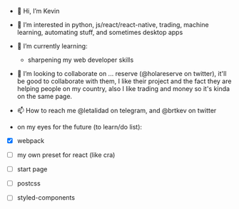 - 👋 Hi, I’m Kevin
- 👀 I’m interested in python, js/react/react-native, trading, machine learning, automating stuff, and sometimes desktop apps
- 🌱 I’m currently learning:
  - sharpening my web developer skills
- 💞️ I’m looking to collaborate on ... reserve (@holareserve on twitter), it'll be good to collaborate with them,  I like their project and the fact they are helping people on my country, also I like trading and money so it's kinda on the same page.
- 📫 How to reach me @letalidad on telegram, and @brtkev on twitter

- on my eyes for the future (to learn/do list):
- [x] webpack
- [ ] my own preset for react (like cra)
- [ ] start page
- [ ] postcss
- [ ] styled-components


<!---
brtkev/brtkev is a ✨ special ✨ repository because its `README.md` (this file) appears on your GitHub profile.
You can click the Preview link to take a look at your changes.
--->
